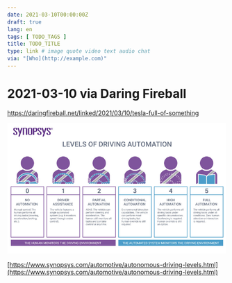 ```yaml
---
date: 2021-03-10T00:00:00Z
draft: true
lang: en
tags: [ TODO_TAGS ]
title: TODO_TITLE
type: link # image quote video text audio chat
via: "[Who](http://example.com)"
---
```



# 2021-03-10 via Daring Fireball
https://daringfireball.net/linked/2021/03/10/tesla-full-of-something

![2021-03-10 via Daring Fireball](2021-03-10%20via%20Daring%20Fireball.jpeg)

[https://www.synopsys.com/automotive/autonomous-driving-levels.html](https://www.synopsys.com/automotive/autonomous-driving-levels.html)

